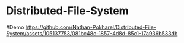 # Distributed-File-System

#Demo
https://github.com/Nathan-Pokharel/Distributed-File-System/assets/105137753/081bc48c-1857-4d8d-85c1-17a936b533db
